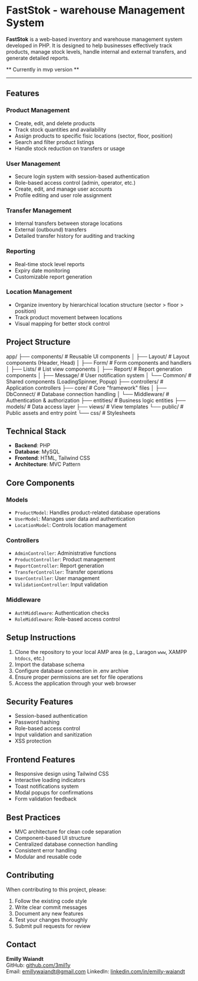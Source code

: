 # FastStok - warehouse Management System

**FastStok** is a web-based inventory and warehouse management system developed in PHP. It is designed to help businesses effectively track products, manage stock levels, handle internal and external transfers, and generate detailed reports.

** Currently in mvp version **

---

## Features

### Product Management
- Create, edit, and delete products
- Track stock quantities and availability
- Assign products to specific fisic locations (sector, floor, position)
- Search and filter product listings
- Handle stock reduction on transfers or usage

### User Management
- Secure login system with session-based authentication
- Role-based access control (admin, operator, etc.)
- Create, edit, and manage user accounts
- Profile editing and user role assignment

### Transfer Management
- Internal transfers between storage locations
- External (outbound) transfers
- Detailed transfer history for auditing and tracking

### Reporting
- Real-time stock level reports
- Expiry date monitoring
- Customizable report generation

### Location Management
- Organize inventory by hierarchical location structure (sector > floor > position)
- Track product movement between locations
- Visual mapping for better stock control

## Project Structure

app/
├── components/           # Reusable UI components 
│   ├── Layout/          # Layout components (Header, Head) 
│   ├── Form/            # Form components and handlers 
│   ├── Lists/           # List view components 
│   ├── Report/          # Report generation components 
│   ├── Message/         # User notification system 
│   └── Common/          # Shared components (LoadingSpinner, Popup) 
├── controllers/         # Application controllers 
├── core/               # Core "framework" files 
│   ├── DbConnect/      # Database connection handling 
│   └── Middleware/     # Authentication & authorization 
├── entities/           # Business logic entities 
├── models/             # Data access layer 
├── views/              # View templates 
└── public/             # Public assets and entry point 
    └── css/            # Stylesheets 

## Technical Stack

- **Backend**: PHP
- **Database**: MySQL
- **Frontend**: HTML, Tailwind CSS
- **Architecture**: MVC Pattern

## Core Components

### Models
- `ProductModel`: Handles product-related database operations
- `UserModel`: Manages user data and authentication
- `LocationModel`: Controls location management

### Controllers
- `AdminController`: Administrative functions
- `ProductController`: Product management
- `ReportController`: Report generation
- `TransferController`: Transfer operations
- `UserController`: User management
- `ValidationController`: Input validation

### Middleware
- `AuthMiddleware`: Authentication checks
- `RoleMiddleware`: Role-based access control

## Setup Instructions

1. Clone the repository to your local AMP area (e.g., Laragon `www`, XAMPP `htdocs`, etc.)
2. Import the database schema
3. Configure database connection in .env archive
4. Ensure proper permissions are set for file operations
5. Access the application through your web browser

## Security Features

- Session-based authentication
- Password hashing
- Role-based access control
- Input validation and sanitization
- XSS protection

## Frontend Features

- Responsive design using Tailwind CSS
- Interactive loading indicators
- Toast notifications system
- Modal popups for confirmations
- Form validation feedback

## Best Practices

- MVC architecture for clean code separation
- Component-based UI structure
- Centralized database connection handling
- Consistent error handling
- Modular and reusable code

## Contributing

When contributing to this project, please:

1. Follow the existing code style
2. Write clear commit messages
3. Document any new features
4. Test your changes thoroughly
5. Submit pull requests for review

## Contact

**Emilly Waiandt**  
GitHub: [github.com/3mil1y](https://github.com/3mil1y)  
Email: emillywaiandt@gmail.com 
LinkedIn: [linkedin.com/in/emilly-waiandt](https://www.linkedin.com/in/emilly-waiandt)

